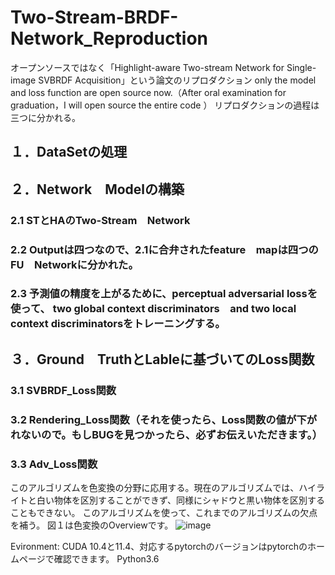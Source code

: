 # Two-Stream-BRDF-Network_Reproduction
オープンソースではなく「Highlight-aware Two-stream Network for Single-image SVBRDF Acquisition」という論文のリプロダクション
only the model and loss function are open source now.（After oral examination for graduation，I will open source the entire code ）
リプロダクションの過程は三つに分かれる。

## １．DataSetの処理
## ２．Network　Modelの構築
### 2.1 STとHAのTwo-Stream　Network
### 2.2 Outputは四つなので、2.1に合弁されたfeature　mapは四つのFU　Networkに分かれた。
### 2.3 予測値の精度を上がるために、perceptual adversarial lossを使って、 two global context discriminators　and two local context discriminatorsをトレーニングする。
## ３．Ground　TruthとLableに基づいてのLoss関数
### 3.1 SVBRDF_Loss関数 
### 3.2 Rendering_Loss関数（それを使ったら、Loss関数の値が下がれないので。もしBUGを見つかったら、必ずお伝えいただきます。）
### 3.3 Adv_Loss関数　




このアルゴリズムを色変換の分野に応用する。現在のアルゴリズムでは、ハイライトと白い物体を区別することができず、同様にシャドウと黒い物体を区別することもできない。
このアルゴリズムを使って、これまでのアルゴリズムの欠点を補う。
図１は色変換のOverviewです。
![image](https://user-images.githubusercontent.com/71435435/167250705-28ccd13f-6ecd-427a-aeff-2f55de6be813.png)



Evironment:
CUDA 10.4と11.4、対応するpytorchのバージョンはpytorchのホームページで確認できます。
Python3.6
